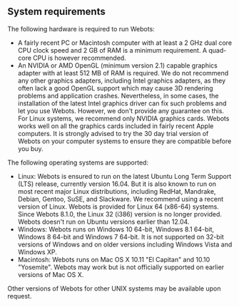 ## System requirements

The following hardware is required to run Webots:

- A fairly recent PC or Macintosh computer with at least a 2 GHz dual core CPU
clock speed and 2 GB of RAM is a minimum requirement. A quad-core CPU is however
recommended.
- An NVIDIA or AMD OpenGL (minimum version 2.1) capable graphics
adapter with at least 512 MB of RAM is required. We do not recommend any other
graphics adapters, including Intel graphics adapters, as they often lack a good
OpenGL support which may cause 3D rendering problems and application crashes.
Nevertheless, in some cases, the installation of the latest Intel graphics
driver can fix such problems and let you use Webots. However, we don't provide
any guarantee on this. For Linux systems, we recommend only NVIDIA graphics
cards. Webots works well on all the graphics cards included in fairly recent
Apple computers. It is strongly advised to try the 30 day trial version of
Webots on your computer systems to ensure they are compatible before you buy.

The following operating systems are supported:

- Linux: Webots is ensured to run on the latest Ubuntu Long Term Support (LTS)
release, currently version 16.04. But it is also known to run on most recent
major Linux distributions, including RedHat, Mandrake, Debian, Gentoo, SuSE, and
Slackware. We recommend using a recent version of Linux. Webots is provided for
Linux 64 (x86-64) systems. Since Webots 8.1.0, the Linux 32 (i386) version is no
longer provided. Webots doesn't run on Ubuntu versions earlier than 12.04.
- Windows: Webots runs on Windows 10 64-bit, Windows 8.1 64-bit, Windows 8 64-bit
and Windows 7 64-bit. It is not supported on 32-bit versions of Windows and on
older versions including Windows Vista and Windows XP.
- Macintosh: Webots runs on Mac OS X 10.11 "El Capitan" and 10.10 "Yosemite".
Webots may work but is not officially supported on earlier versions of Mac OS X.

Other versions of Webots for other UNIX systems may be available upon request.
